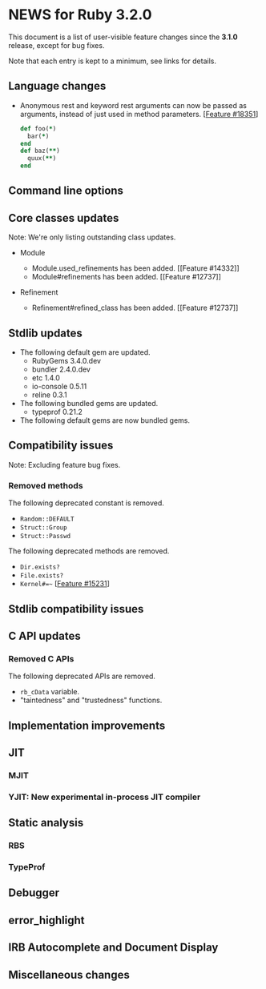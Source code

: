 # NEWS for Ruby 3.2.0

This document is a list of user-visible feature changes
since the **3.1.0** release, except for bug fixes.

Note that each entry is kept to a minimum, see links for details.

## Language changes

* Anonymous rest and keyword rest arguments can now be passed as
  arguments, instead of just used in method parameters.
  [[Feature #18351]]

    ```ruby
    def foo(*)
      bar(*)
    end
    def baz(**)
      quux(**)
    end
    ```

## Command line options

## Core classes updates

Note: We're only listing outstanding class updates.

* Module
    * Module.used_refinements has been added. [[Feature #14332]]
    * Module#refinements has been added. [[Feature #12737]]

* Refinement
    * Refinement#refined_class has been added. [[Feature #12737]]

## Stdlib updates

*   The following default gem are updated.
    * RubyGems 3.4.0.dev
    * bundler 2.4.0.dev
    * etc 1.4.0
    * io-console 0.5.11
    * reline 0.3.1
*   The following bundled gems are updated.
    * typeprof 0.21.2
*   The following default gems are now bundled gems.

## Compatibility issues

Note: Excluding feature bug fixes.

### Removed methods

The following deprecated constant is removed.

* `Random::DEFAULT`
* `Struct::Group`
* `Struct::Passwd`

The following deprecated methods are removed.

* `Dir.exists?`
* `File.exists?`
* `Kernel#=~` [[Feature #15231]]

## Stdlib compatibility issues

## C API updates

### Removed C APIs

The following deprecated APIs are removed.

* `rb_cData` variable.
* "taintedness" and "trustedness" functions.

## Implementation improvements

## JIT

### MJIT

### YJIT: New experimental in-process JIT compiler

## Static analysis

### RBS

### TypeProf

## Debugger

## error_highlight

## IRB Autocomplete and Document Display

## Miscellaneous changes

[Feature #15231]: https://bugs.ruby-lang.org/issues/15231
[Feature #18351]: https://bugs.ruby-lang.org/issues/18351
